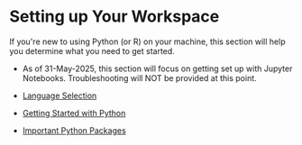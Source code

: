 # Setting up Your Workspace

If you're new to using Python (or R) on your machine, this section will help you determine what you need to get started.

- As of 31-May-2025, this section will focus on getting set up with Jupyter Notebooks. Troubleshooting will NOT be provided at this point.

- [Language Selection](language_selection.ipynb)
- [Getting Started with Python](getting_started_with_python.md)
- [Important Python Packages](important_python_packages.md)